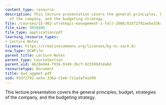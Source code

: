 ```yaml
---
content_type: resource
description: This lecture presentation covers the general principles, budget, strategies
  of the company, and the budgeting strategy.
file: /courses/15-902-strategic-management-i-fall-2006/92d72792ae5e336ac5e6f11a3af4a399_bud_aggmet.pdf
file_size: 3916945
file_type: application/pdf
learning_resource_types:
- Lecture Notes
license: https://creativecommons.org/licenses/by-nc-sa/4.0/
ocw_type: OCWFile
parent_title: Lecture Notes
parent_type: CourseSection
parent_uid: 6628e044-f916-9349-3bcf-923599d1da6d
resourcetype: Document
title: bud_aggmet.pdf
uid: 92d72792-ae5e-336a-c5e6-f11a3af4a399
---
```

This lecture presentation covers the general principles, budget, strategies of the company, and the budgeting strategy.